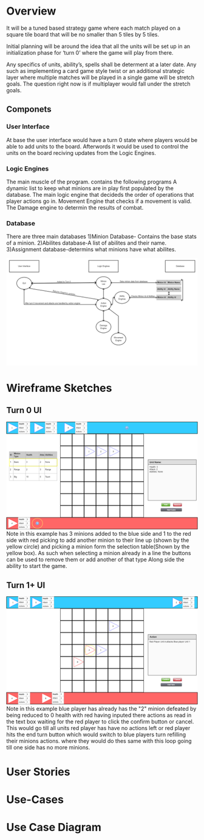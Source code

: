 # Overview
It will be a tuned based strategy game where each match played on a square tile board that will be no smaller than 5 tiles by 5 tiles.

Initial planning will be around the idea that all the units will be set up in an initialization phase for ‘turn 0’ where the game will play from there.

Any specifics of units, ability’s, spells shall be determent at a later date. Any such as implementing a card game style twist or an additional strategic layer where multiple matches will be played in a single game will be stretch goals. The question right now is if multiplayer would fall under the stretch goals.

## Componets
### User Interface
At base the user interface would have a turn 0 state where players would be able to add units to the board. Afterwords it would be used to control the units on the board reciving updates from the Logic Engines.

### Logic Engines
The main muscle of the program. contains the following programs
  A dynamic list to keep what minions are in play first populated by the database.
  The main logic engine that decideds the order of operations that player actions go in.
  Movement Engine that checks if a movement is valid.
  The Damage engine to determin the results of combat.
  

### Database
There are three main databases
  1)Minion Database- Contains the base stats of a minion.
  2)Abilites database-A list of abilites and their name.
  3)Assignment database-determins what minions have what abilites.


![](https://github.com/WDCaldwell/Strategy-Game-For-SENIOR-PROJECT/blob/746cd2f9173306e07a30f72d28a32b2b2d40dd98/ReadMe%20Images/components.png)

# Wireframe Sketches
## Turn 0 UI
![](https://github.com/WDCaldwell/Strategy-Game-For-SENIOR-PROJECT/blob/bf63c4b7e8ffcf5333cf9a21a25803785ceece2e/ReadMe%20Images/wireframe_turn_0.png)
Note in this example has 3 minions added to the blue side and 1 to the red side with red picking to add another minion to their line up (shown by the yellow circle) and picking a minion form the selection table(Shown by the yellow box). As such when selecting a minion already in a line the buttons can be used to remove them or add another of that type Along side the ability to start the game.

## Turn 1+ UI
![](https://github.com/WDCaldwell/Strategy-Game-For-SENIOR-PROJECT/blob/bf63c4b7e8ffcf5333cf9a21a25803785ceece2e/ReadMe%20Images/wireframe_turn_1.png)
Note in this example blue player has already has the "2" minion defeated by being reduced to 0 health with red having inputed there actions as read in the text box waiting for the red player to click the confirm button or cancel. This would go till all units red player has have no actions left or red player hits the end turn button which would switch to blue players turn refilling their minions actions. where they would do thes same with this loop going till one side has no more minions.

# User Stories


# Use-Cases


# Use Case Diagram
